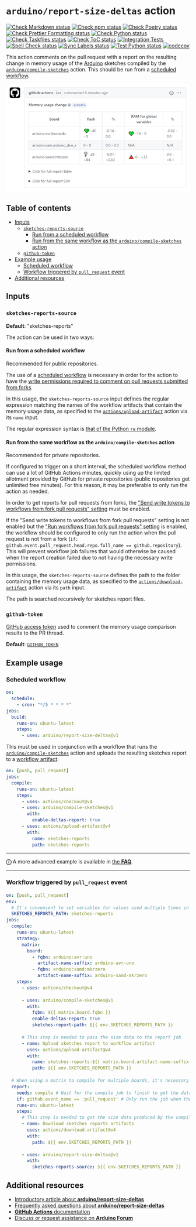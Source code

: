 # `arduino/report-size-deltas` action

[![Check Markdown status](https://github.com/arduino/report-size-deltas/actions/workflows/check-markdown-task.yml/badge.svg)](https://github.com/arduino/report-size-deltas/actions/workflows/check-markdown-task.yml)
[![Check npm status](https://github.com/arduino/report-size-deltas/actions/workflows/check-npm-task.yml/badge.svg)](https://github.com/arduino/report-size-deltas/actions/workflows/check-npm-task.yml)
[![Check Poetry status](https://github.com/arduino/report-size-deltas/actions/workflows/check-poetry-task.yml/badge.svg)](https://github.com/arduino/report-size-deltas/actions/workflows/check-poetry-task.yml)
[![Check Prettier Formatting status](https://github.com/arduino/report-size-deltas/actions/workflows/check-prettier-formatting-task.yml/badge.svg)](https://github.com/arduino/report-size-deltas/actions/workflows/check-prettier-formatting-task.yml)
[![Check Python status](https://github.com/arduino/report-size-deltas/actions/workflows/check-python-task.yml/badge.svg)](https://github.com/arduino/report-size-deltas/actions/workflows/check-python-task.yml)
[![Check Taskfiles status](https://github.com/arduino/report-size-deltas/actions/workflows/check-taskfiles.yml/badge.svg)](https://github.com/arduino/report-size-deltas/actions/workflows/check-taskfiles.yml)
[![Check ToC status](https://github.com/arduino/report-size-deltas/actions/workflows/check-toc-task.yml/badge.svg)](https://github.com/arduino/report-size-deltas/actions/workflows/check-toc-task.yml)
[![Integration Tests](https://github.com/arduino/report-size-deltas/actions/workflows/test-integration.yml/badge.svg)](https://github.com/arduino/report-size-deltas/actions/workflows/test-integration.yml)
[![Spell Check status](https://github.com/arduino/report-size-deltas/actions/workflows/spell-check-task.yml/badge.svg)](https://github.com/arduino/report-size-deltas/actions/workflows/spell-check-task.yml)
[![Sync Labels status](https://github.com/arduino/report-size-deltas/actions/workflows/sync-labels-npm.yml/badge.svg)](https://github.com/arduino/report-size-deltas/actions/workflows/sync-labels-npm.yml)
[![Test Python status](https://github.com/arduino/report-size-deltas/actions/workflows/test-python-poetry-task.yml/badge.svg)](https://github.com/arduino/report-size-deltas/actions/workflows/test-python-poetry-task.yml)
[![codecov](https://codecov.io/gh/arduino/report-size-deltas/branch/master/graph/badge.svg)](https://codecov.io/gh/arduino/report-size-deltas)

This action comments on the pull request with a report on the resulting change in memory usage of the [Arduino](https://www.arduino.cc/) sketches compiled by the [`arduino/compile-sketches`](https://github.com/arduino/compile-sketches) action. This should be run from a [scheduled workflow](https://help.github.com/en/actions/reference/workflow-syntax-for-github-actions#onschedule).

![sample report](etc/report-comment.png)

## Table of contents

<!-- toc -->

- [Inputs](#inputs)
  - [`sketches-reports-source`](#sketches-reports-source)
    - [Run from a scheduled workflow](#run-from-a-scheduled-workflow)
    - [Run from the same workflow as the `arduino/compile-sketches` action](#run-from-the-same-workflow-as-the-arduinocompile-sketches-action)
  - [`github-token`](#github-token)
- [Example usage](#example-usage)
  - [Scheduled workflow](#scheduled-workflow)
  - [Workflow triggered by `pull_request` event](#workflow-triggered-by-pull_request-event)
- [Additional resources](#additional-resources)

<!-- tocstop -->

## Inputs

### `sketches-reports-source`

**Default**: "sketches-reports"

The action can be used in two ways:

#### Run from a scheduled workflow

Recommended for public repositories.

The use of a [scheduled workflow](https://help.github.com/en/actions/reference/workflow-syntax-for-github-actions#onschedule) is necessary in order for the action to have the [write permissions required to comment on pull requests submitted from forks](https://help.github.com/en/actions/configuring-and-managing-workflows/authenticating-with-the-github_token).

In this usage, the `sketches-reports-source` input defines the regular expression matching the names of the workflow artifacts that contain the memory usage data, as specified to the [`actions/upload-artifact`](https://github.com/actions/upload-artifact) action via its `name` input.

The regular expression syntax is [that of the Python `re` module](https://docs.python.org/3.11/library/re.html#regular-expression-syntax).

#### Run from the same workflow as the `arduino/compile-sketches` action

Recommended for private repositories.

If configured to trigger on a short interval, the scheduled workflow method can use a lot of GitHub Actions minutes, quickly using up the limited allotment provided by GitHub for private repositories (public repositories get unlimited free minutes). For this reason, it may be preferable to only run the action as needed.

In order to get reports for pull requests from forks, the ["Send write tokens to workflows from fork pull requests" setting](https://docs.github.com/en/github/administering-a-repository/disabling-or-limiting-github-actions-for-a-repository#enabling-workflows-for-private-repository-forks) must be enabled.

If the "Send write tokens to workflows from fork pull requests" setting is not enabled but the ["Run workflows from fork pull requests" setting](https://docs.github.com/en/github/administering-a-repository/disabling-or-limiting-github-actions-for-a-repository#enabling-workflows-for-private-repository-forks) is enabled, the workflow should be configured to only run the action when the pull request is not from a fork (`if: github.event.pull_request.head.repo.full_name == github.repository`). This will prevent workflow job failures that would otherwise be caused when the report creation failed due to not having the necessary write permissions.

In this usage, the `sketches-reports-source` defines the path to the folder containing the memory usage data, as specified to the [`actions/download-artifact`](https://github.com/actions/download-artifact) action via its `path` input.

The path is searched recursively for sketches report files.

### `github-token`

[GitHub access token](https://docs.github.com/en/github/authenticating-to-github/creating-a-personal-access-token) used to comment the memory usage comparison results to the PR thread.

**Default**: [`GITHUB_TOKEN`](https://help.github.com/en/actions/configuring-and-managing-workflows/authenticating-with-the-github_token)

## Example usage

### Scheduled workflow

```yaml
on:
  schedule:
    - cron: "*/5 * * * *"
jobs:
  build:
    runs-on: ubuntu-latest
    steps:
      - uses: arduino/report-size-deltas@v1
```

This must be used in conjunction with a workflow that runs the [`arduino/compile-sketches`](https://github.com/arduino/compile-sketches) action and uploads the resulting sketches report to a [workflow artifact](https://help.github.com/en/actions/configuring-and-managing-workflows/persisting-workflow-data-using-artifacts):

```yaml
on: [push, pull_request]
jobs:
  compile:
    runs-on: ubuntu-latest
    steps:
      - uses: actions/checkout@v4
      - uses: arduino/compile-sketches@v1
        with:
          enable-deltas-report: true
      - uses: actions/upload-artifact@v4
        with:
          name: sketches-reports
          path: sketches-reports
```

---

**ⓘ** A more advanced example is available in [the **FAQ**](docs/FAQ.md#size-deltas-report-workflow-triggered-by-schedule-event).

---

### Workflow triggered by `pull_request` event

```yaml
on: [push, pull_request]
env:
  # It's convenient to set variables for values used multiple times in the workflow
  SKETCHES_REPORTS_PATH: sketches-reports
jobs:
  compile:
    runs-on: ubuntu-latest
    strategy:
      matrix:
        board:
          - fqbn: arduino:avr:uno
            artifact-name-suffix: arduino-avr-uno
          - fqbn: arduino:samd:mkrzero
            artifact-name-suffix: arduino-samd-mkrzero
    steps:
      - uses: actions/checkout@v4

      - uses: arduino/compile-sketches@v1
        with:
          fqbn: ${{ matrix.board.fqbn }}
          enable-deltas-report: true
          sketches-report-path: ${{ env.SKETCHES_REPORTS_PATH }}

      # This step is needed to pass the size data to the report job
      - name: Upload sketches report to workflow artifact
        uses: actions/upload-artifact@v4
        with:
          name: sketches-reports-${{ matrix.board.artifact-name-suffix }}
          path: ${{ env.SKETCHES_REPORTS_PATH }}

  # When using a matrix to compile for multiple boards, it's necessary to use a separate job for the deltas report
  report:
    needs: compile # Wait for the compile job to finish to get the data for the report
    if: github.event_name == 'pull_request' # Only run the job when the workflow is triggered by a pull request
    runs-on: ubuntu-latest
    steps:
      # This step is needed to get the size data produced by the compile jobs
      - name: Download sketches reports artifacts
        uses: actions/download-artifact@v4
        with:
          path: ${{ env.SKETCHES_REPORTS_PATH }}

      - uses: arduino/report-size-deltas@v1
        with:
          sketches-reports-source: ${{ env.SKETCHES_REPORTS_PATH }}
```

## Additional resources

- [Introductory article about **arduino/report-size-deltas**](https://blog.arduino.cc/2021/04/09/test-your-arduino-projects-with-github-actions/)
- [Frequently asked questions about **arduino/report-size-deltas**](docs/FAQ.md#frequently-asked-questions)
- [**GitHub Actions** documentation](https://docs.github.com/actions/learn-github-actions/understanding-github-actions)
- [Discuss or request assistance on **Arduino Forum**](https://forum.arduino.cc/)
